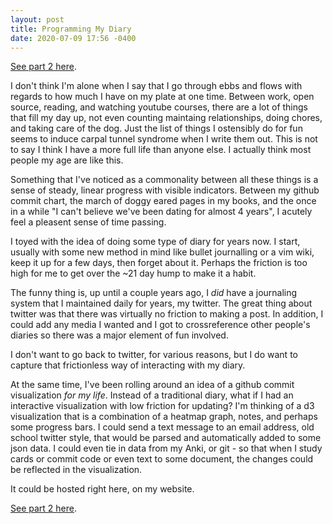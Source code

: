 ```yaml
---
layout: post
title: Programming My Diary
date: 2020-07-09 17:56 -0400
---
```


[See part 2 here](/2020/07/10/programming-my-diary-processing-emails-with-imap.html).

I don't think I'm alone when I say that I go through ebbs and flows with regards
to how much I have on my plate at one time. Between work, open source, reading, 
and watching youtube courses, there are a lot of things that fill my day up, 
not even counting maintaing relationships, doing chores, and taking care of the dog. 
Just the list of things I ostensibly do for fun seems to induce carpal tunnel syndrome when I write them out. 
This is not to say I think I have a more full life than anyone else. I actually think
most people my age are like this.

Something that I've noticed as a commonality between all these things is a sense
of steady, linear progress with visible indicators. Between my github commit chart, 
the march of doggy eared pages in my books, and the once in a while "I can't believe we've been dating
for almost 4 years", I acutely feel a pleasent sense of time passing. 

I toyed with the idea of doing some type of diary for years now. I start, usually with 
some new method in mind like bullet journalling or a vim wiki, keep it up for a few days, 
then forget about it. Perhaps the friction is too high for me to get over the ~21 day hump
to make it a habit. 

The funny thing is, up until a couple years ago, I _did_ have a journaling system that
I maintained daily for years, my twitter. The great thing about twitter was that there
was virtually no friction to making a post. In addition, I could add any media I wanted
and I got to crossreference other people's diaries so there was a major element of fun involved. 

I don't want to go back to twitter, for various reasons, but I do want to capture that 
frictionless way of interacting with my diary.

At the same time, I've been rolling around an idea of a github commit visualization 
_for my life_. Instead of a traditional diary, what if I had an interactive visualization
with low friction for updating? I'm thinking of a d3 visualization that is a combination
of a heatmap graph, notes, and perhaps some progress bars. I could send a text message
to an email address, old school twitter style, that would be parsed and automatically added
to some json data. I could even tie in data from my Anki, or git - so that when I study cards
or commit code or even text to some document, the changes could be reflected in the visualization. 

It could be hosted right here, on my website. 

[See part 2 here](/2020/07/10/programming-my-diary-processing-emails-with-imap.html).
